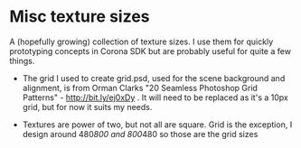 # Misc texture sizes

A (hopefully growing) collection of texture sizes. I use them for quickly prototyping concepts in Corona SDK but are probably useful for quite a few things.

* The grid I used to create grid.psd, used for the scene background and alignment, is from Orman Clarks "20 Seamless Photoshop Grid Patterns" - http://bit.ly/ej0xDy . It will need to be replaced as it's a 10px grid, but for now it suits my needs. 

* Textures are power of two, but not all are square. Grid is the exception, I design around 480*800 and 800*480 so those are the grid sizes